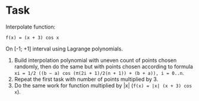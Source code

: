 # Task
Interpolate function:
```
f(x) = (x + 3) cos x
```
On [-1; +1] interval using Lagrange polynomials.

1. Build interpolation polynomial with uneven count of points chosen randomly, then do the same but with points chosen according to formula
`xi = 1/2 ((b − a) cos (π(2i + 1)/2(n + 1)) + (b + a)), i = 0..n`.
2. Repeat the first task with number of points multiplied by 3.
3. Do the same work for function multiplied by |x| (`f(x) = |x| (x + 3) cos x`).
